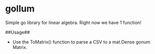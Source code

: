 # gollum
Simple go library for linear algebra. Right now we have 1 function!

##Usage##
- Use the ToMatrix() function to parse a CSV to a mat.Dense gonum Matrix. 
